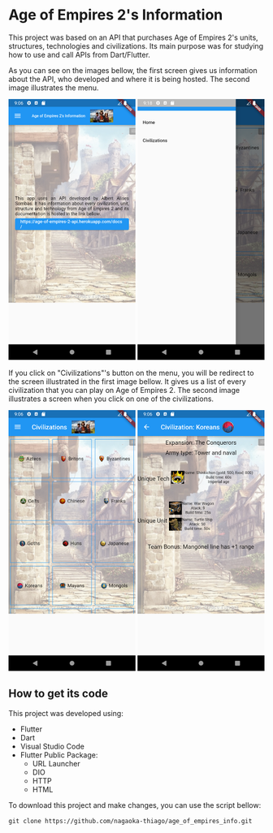 # Age of Empires 2's Information

This project was based on an API that purchases Age of Empires 2's units, structures, technologies and civilizations. Its main purpose was for studying how to use and call APIs from Dart/Flutter.

As you can see on the images bellow, the first screen gives us information about the API, who developed and where it is being hosted. The second image illustrates the menu.

<div>
<img src="./screenshots/screenshot1.png" width="250">
<img src="./screenshots/screenshot4.png" width="250">
</div>

If you click on "Civilizations"'s button on the menu, you will be redirect to the screen illustrated in the first image bellow. It gives us a list of every civilization that you can play on Age of Empires 2. The second image illustrates a screen when you click on one of the civilizations.

<div>
<img src="./screenshots/screenshot2.png" width="250">
<img src="./screenshots/screenshot3.png" width="250">
</div>

## How to get its code

This project was developed using:
- Flutter
- Dart
- Visual Studio Code
- Flutter Public Package:
    - URL Launcher
    - DIO
    - HTTP
    - HTML

To download this project and make changes, you can use the script bellow:

```
git clone https://github.com/nagaoka-thiago/age_of_empires_info.git
```